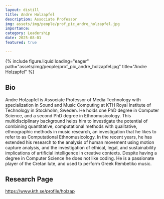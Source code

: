 ```yaml
---
layout: distill
title: Andre Holzapfel
description: Associate Professor
img: assets/img/people/prof_pic_andre_holzapfel.jpg
importance: 
category: Leadership
date: 2025-08-01
featured: true

---
```


<div class="fake-img l-body">
{% include figure.liquid loading="eager" path="assets/img/people/prof_pic_andre_holzapfel.jpg" title="Andre Holzapfel" %}
</div>


## Bio

Andre Holzapfel is Associate Professor of Media Technology with specialization in Sound and Music Computing at KTH Royal Institute of Technology in Stockholm, Sweden. He holds one PhD degree in Computer Science, and a second PhD degree in Ethnomusicology. This multidisciplinary background helps him to investigate the potential of combining quantitative, computational methods with qualitative, ethnographic methods in music research, an investigation that he likes to refer to as Computational Ethnomusicology. In the recent years, he has extended his research to the analysis of human movement using motion capture analysis, and the investigation of ethical, legal, and sustainability implications of artificial intelligence in creative contexts. Despite having a degree in Computer Science he does not like coding. He is a passionate player of the Cretan lute, and used to perform Greek Rembetiko music.

## Research Page

<https://www.kth.se/profile/holzap>
